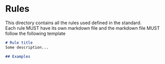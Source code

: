 # Rules
This directory contains all the rules used defined in the standard.  
Each rule MUST have its own markdown file and the markdown file MUST follow the following template

```markdown
# Rule title
Some description...

## Examples

```